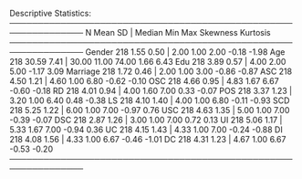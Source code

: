 Descriptive Statistics:
───────────────────────────────────────────────────────────────
            N  Mean   SD | Median   Min   Max Skewness Kurtosis
───────────────────────────────────────────────────────────────
Gender    218  1.55 0.50 |   2.00  1.00  2.00    -0.18    -1.98
Age       218 30.59 7.41 |  30.00 11.00 74.00     1.66     6.43
Edu       218  3.89 0.57 |   4.00  2.00  5.00    -1.17     3.09
Marriage  218  1.72 0.46 |   2.00  1.00  3.00    -0.86    -0.87
ASC       218  4.50 1.21 |   4.60  1.00  6.80    -0.62    -0.10
OSC       218  4.66 0.95 |   4.83  1.67  6.67    -0.60    -0.18
RD        218  4.01 0.94 |   4.00  1.60  7.00     0.33    -0.07
POS       218  3.37 1.23 |   3.20  1.00  6.40     0.48    -0.38
LS        218  4.10 1.40 |   4.00  1.00  6.80    -0.11    -0.93
SCD       218  5.25 1.22 |   6.00  1.00  7.00    -0.97     0.76
USC       218  4.63 1.35 |   5.00  1.00  7.00    -0.39    -0.07
DSC       218  2.87 1.26 |   3.00  1.00  7.00     0.72     0.13
UI        218  5.06 1.17 |   5.33  1.67  7.00    -0.94     0.36
UC        218  4.15 1.43 |   4.33  1.00  7.00    -0.24    -0.88
DI        218  4.08 1.56 |   4.33  1.00  6.67    -0.46    -1.01
DC        218  4.31 1.23 |   4.67  1.00  6.67    -0.53    -0.20
───────────────────────────────────────────────────────────────
